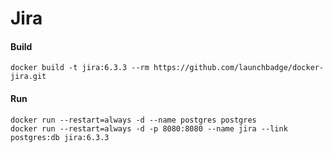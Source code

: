# Jira

#### Build

```
docker build -t jira:6.3.3 --rm https://github.com/launchbadge/docker-jira.git
```

#### Run

```
docker run --restart=always -d --name postgres postgres
docker run --restart=always -d -p 8080:8080 --name jira --link postgres:db jira:6.3.3
```
